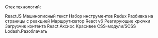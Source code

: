 Стек технологий:

ReactJS
Машинописный текст
Набор инструментов Redux
Разбивка на страницы с реакцией
Маршрутизатор React v6
Реагирующие крючки
Загрузчик контента React
Аксиос
Красивее
CSS-модули/SCSS
Lodash.Разоблачать